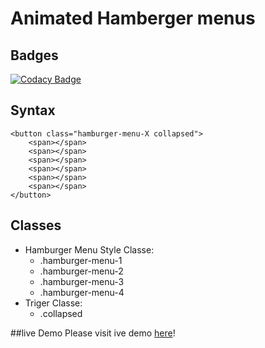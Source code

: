 # Animated Hamberger menus
## Badges
[![Codacy Badge](https://api.codacy.com/project/badge/Grade/9b49861df522447595ed461002d41080)](https://www.codacy.com/app/anthony0030/Animated-Close-button?utm_source=github.com&amp;utm_medium=referral&amp;utm_content=anthony0030/Animated-Close-button&amp;utm_campaign=Badge_Grade)

## Syntax

	<button class="hamburger-menu-X collapsed">
		<span></span>
		<span></span>
		<span></span>
		<span></span>
		<span></span>
		<span></span>
	</button>
	
## Classes

* Hamburger Menu Style Classe:
	* .hamburger-menu-1
	* .hamburger-menu-2
	* .hamburger-menu-3
	* .hamburger-menu-4
* Triger Classe:
	* .collapsed

##live Demo
Please visit ive demo
[here](hhttps://anthony0030.github.io/Animated-Close-button)!